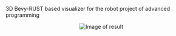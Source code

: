 3D Bevy-RUST based visualizer for the robot project of advanced programming

<p align="center">
  <img
    src="https://imgur.com/a/W2BcKWX"
    alt="Image of result"
    width="auto"
    height="auto"
  />
<p align="center">
